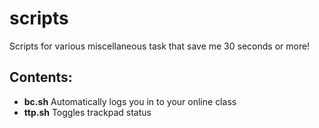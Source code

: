 # scripts
Scripts for various miscellaneous task that save me 30 seconds or more!

## Contents:
* **bc.sh** Automatically logs you in to your online class
* **ttp.sh** Toggles trackpad status 
